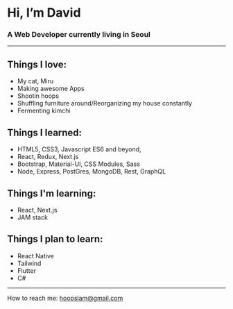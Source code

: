 # Hi, I’m David 
### A Web Developer currently living in Seoul

---
  
## Things I love:
  * My cat, Miru  
  * Making awesome Apps
  * Shootin hoops  
  * Shuffling furniture around/Reorganizing my house constantly
  * Fermenting kimchi  
      
## Things I learned:
  * HTML5, CSS3, Javascript ES6 and beyond,  
  * React, Redux, Next.js
  * Bootstrap, Material-UI, CSS Modules, Sass
  * Node, Express, PostGres, MongoDB, Rest, GraphQL
      
## Things I'm learning:
  * React, Next.js  
  * JAM stack

## Things I plan to learn:
  * React Native
  * Tailwind
  * Flutter
  * C#

---
  
How to reach me: hoopslam@gmail.com

<!---
hoopslam/hoopslam is a ✨ special ✨ repository because its `README.md` (this file) appears on your GitHub profile.
You can click the Preview link to take a look at your changes.
--->

